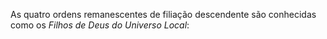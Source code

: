 ﻿As quatro ordens remanescentes de filiação descendente são conhecidas como os <I> Filhos de Deus do Universo Local</I>: